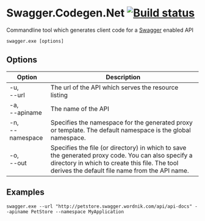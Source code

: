 # Swagger.Codegen.Net [![Build status](https://ci.appveyor.com/api/projects/status/qay2eigrfqkmc2qy/branch/master)](https://ci.appveyor.com/project/TimSchlechter/swagger-codegen-net/branch/master)

Commandline tool which generates client code for a [Swagger](https://helloreverb.com/developers/swagger) enabled API

```
swagger.exe [options]
```

## Options

| Option              | Description                                                                                                                                                                                            |
| ------------------- | ------------------------------------------------------------------------------------------------------------------------------------------------------------------------------------------------------ |
| -u,<br/>--url       | The url of the API which serves the resource listing                                                                                                                                                   |
| -a,<br/>--apiname   | The name of the API                                                                                                                                                                                    |
| -n,<br/>--namespace | Specifies the namespace for the generated proxy or template. The default namespace is the global namespace.                                                                                            |
| -o,<br/>--out       | Specifies the file (or directory) in which to save the generated proxy code. You can also specify a directory in which to create this file. The tool derives the default file name from the API name.  |

## Examples

```
swagger.exe --url "http://petstore.swagger.wordnik.com/api/api-docs" --apiname PetStore --namespace MyApplication
```

